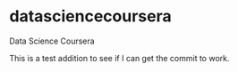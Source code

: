 # datasciencecoursera
Data Science Coursera

This is a test addition to see if I can get the commit to work.